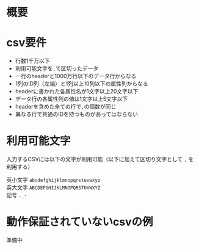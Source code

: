 # 概要

# csv要件
* 行数1千万以下  
* 利用可能文字を`,`で区切ったデータ
* 一行のheaderと1000万行以下のデータ行からなる
* 1列のID列（左端）と1列以上10列以下の属性列からなる
* headerに書かれた各属性名が1文字以上20文字以下
* データ行の各属性列の値は1文字以上5文字以下
* headerを含めた全ての行で`,`の個数が同じ
* 異なる行で共通のIDを持つものがあってはならない

# 利用可能文字
入力するCSVには以下の文字が利用可能（以下に加えて区切り文字として `,` を利用する）  

英小文字 `abcdefghijklmnopqrstuvwxyz`  
英大文字 `ABCDEFGHIJKLMNOPQRSTUVWXYZ`  
記号 `._-`
# 動作保証されていないcsvの例
準備中